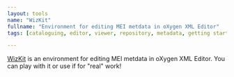 ```yaml
---
layout: tools
name: "WizKit"
fullname: "Environment for editing MEI metdata in oXygen XML Editor"
tags: [cataloguing, editor, viewer, repository, metadata, getting started]

---
```


[WizKit](https://github.com/acdh-oeaw/WizKit) is an environment for editing MEI metdata in oXygen XML Editor. You can play with it or use if for "real" work!
